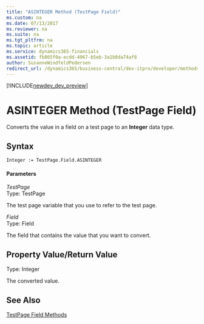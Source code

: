 ```yaml
---
title: "ASINTEGER Method (TestPage Field)"
ms.custom: na
ms.date: 07/13/2017
ms.reviewer: na
ms.suite: na
ms.tgt_pltfrm: na
ms.topic: article
ms.service: dynamics365-financials
ms.assetid: fb865f0a-ecdd-4967-b5eb-3a1b8da74af8
author: SusanneWindfeldPedersen
redirect_url: /dynamics365/business-central/dev-itpro/developer/methods/devenv-al-method-reference
---
```


[!INCLUDE[newdev_dev_preview](../includes/newdev_dev_preview.md)]

# ASINTEGER Method (TestPage Field)
Converts the value in a field on a test page to an **Integer** data type.  
  
## Syntax  
  
```  
Integer := TestPage.Field.ASINTEGER  
```  
  
#### Parameters  
 *TestPage*  
 Type: TestPage  
  
 The test page variable that you use to refer to the test page.  
  
 *Field*  
 Type: Field  
  
 The field that contains the value that you want to convert.  
  
## Property Value/Return Value  
 Type: Integer  
  
 The converted value.  
  
## See Also  
 [TestPage Field Methods](devenv-TestPage-Field-Methods.md)